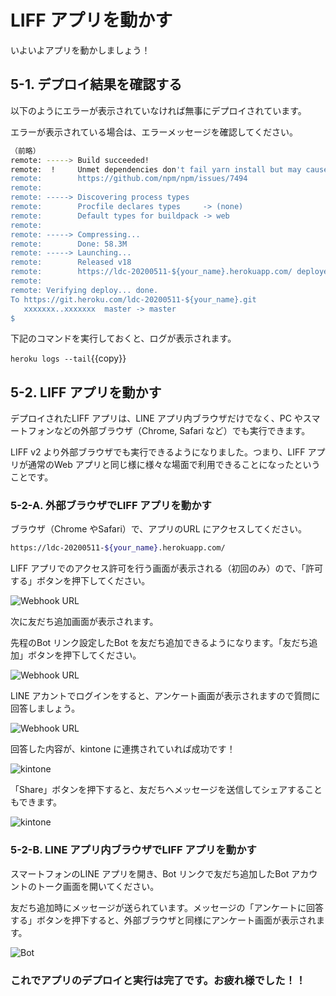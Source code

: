 # LIFF アプリを動かす

いよいよアプリを動かしましょう！


## 5-1. デプロイ結果を確認する

以下のようにエラーが表示されていなければ無事にデプロイされています。

エラーが表示されている場合は、エラーメッセージを確認してください。

```bash
（前略）
remote: -----> Build succeeded!
remote:  !     Unmet dependencies don't fail yarn install but may cause runtime issues
remote:        https://github.com/npm/npm/issues/7494
remote:
remote: -----> Discovering process types
remote:        Procfile declares types     -> (none)
remote:        Default types for buildpack -> web
remote:
remote: -----> Compressing...
remote:        Done: 58.3M
remote: -----> Launching...
remote:        Released v18
remote:        https://ldc-20200511-${your_name}.herokuapp.com/ deployed to Heroku
remote:
remote: Verifying deploy... done.
To https://git.heroku.com/ldc-20200511-${your_name}.git
   xxxxxxx..xxxxxxx  master -> master
$
```

下記のコマンドを実行しておくと、ログが表示されます。

`heroku logs --tail`{{copy}}


## 5-2. LIFF アプリを動かす

デプロイされたLIFF アプリは、LINE アプリ内ブラウザだけでなく、PC やスマートフォンなどの外部ブラウザ（Chrome, Safari など）でも実行できます。

LIFF v2 より外部ブラウザでも実行できるようになりました。つまり、LIFF アプリが通常のWeb アプリと同じ様に様々な場面で利用できることになったということです。

### 5-2-A. 外部ブラウザでLIFF アプリを動かす

ブラウザ（Chrome やSafari）で、アプリのURL にアクセスしてください。

```bash
https://ldc-20200511-${your_name}.herokuapp.com/ 
```

LIFF アプリでのアクセス許可を行う画面が表示される（初回のみ）ので、「許可する」ボタンを押下してください。

![Webhook URL](https://raw.githubusercontent.com/sumihiro3/katacoda-scenarios/master/LiffKintoneQuestionaryCourse/SetupBotAndLiff/images/AcceptLiff.png)

次に友だち追加画面が表示されます。

先程のBot リンク設定したBot を友だち追加できるようになります。「友だち追加」ボタンを押下してください。

![Webhook URL](https://raw.githubusercontent.com/sumihiro3/katacoda-scenarios/master/LiffKintoneQuestionaryCourse/SetupBotAndLiff/images/AddFriend.png)

LINE アカントでログインをすると、アンケート画面が表示されますので質問に回答しましょう。

![Webhook URL](https://raw.githubusercontent.com/sumihiro3/katacoda-scenarios/master/LiffKintoneQuestionaryCourse/SetupBotAndLiff/images/TopPage.png)

回答した内容が、kintone に連携されていれば成功です！

![kintone](https://raw.githubusercontent.com/sumihiro3/katacoda-scenarios/master/LiffKintoneQuestionaryCourse/SetupBotAndLiff/images/kintone.png)

「Share」ボタンを押下すると、友だちへメッセージを送信してシェアすることもできます。

![kintone](https://raw.githubusercontent.com/sumihiro3/katacoda-scenarios/master/LiffKintoneQuestionaryCourse/SetupBotAndLiff/images/Share.png)

### 5-2-B. LINE アプリ内ブラウザでLIFF アプリを動かす

スマートフォンのLINE アプリを開き、Bot リンクで友だち追加したBot アカウントのトーク画面を開いてください。

友だち追加時にメッセージが送られています。メッセージの「アンケートに回答する」ボタンを押下すると、外部ブラウザと同様にアンケート画面が表示されます。

![Bot](https://raw.githubusercontent.com/sumihiro3/katacoda-scenarios/master/LiffKintoneQuestionaryCourse/SetupBotAndLiff/images/BotTalkPage.png)

### これでアプリのデプロイと実行は完了です。お疲れ様でした！！
